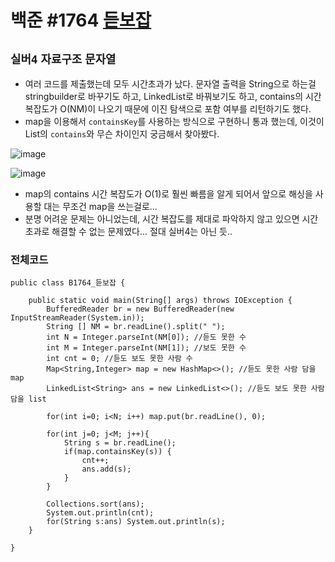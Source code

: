 # 백준 #1764 [듣보잡](https://www.acmicpc.net/problem/1764)
`실버4` `자료구조` `문자열`
---
- 여러 코드를 제출했는데 모두 시간초과가 났다. 문자열 출력을 String으로 하는걸 stringbuilder로 바꾸기도 하고, LinkedList로 바꿔보기도 하고, contains의 시간복잡도가 O(NM)이 나오기 때문에 이진 탐색으로 포함 여부를 리턴하기도 했다.
- map을 이용해서 `containsKey`를 사용하는 방식으로 구현하니 통과 했는데, 이것이 List의 `contains`와 무슨 차이인지 궁금해서 찾아봤다.

![image](https://user-images.githubusercontent.com/28249948/170501129-5bfc93b3-d981-40c6-88ac-4fe907c312c9.png)

![image](https://user-images.githubusercontent.com/28249948/170501194-6994ed2d-aa82-4850-a5fa-6c3c7509aebb.png)

- map의 contains 시간 복잡도가 O(1)로 훨씬 빠름을 알게 되어서 앞으로 해싱을 사용할 대는 무조건 map을 쓰는걸로...
- 분명 어려운 문제는 아니었는데, 시간 복잡도를 제대로 파악하지 않고 있으면 시간초과로 해결할 수 없는 문제였다... 절대 실버4는 아닌 듯..

### 전체코드
```
public class B1764_듣보잡 {

	public static void main(String[] args) throws IOException {
		BufferedReader br = new BufferedReader(new InputStreamReader(System.in));
		String [] NM = br.readLine().split(" ");
		int N = Integer.parseInt(NM[0]); //듣도 못한 수
		int M = Integer.parseInt(NM[1]); //보도 못한 수
		int cnt = 0; //듣도 보도 못한 사람 수
		Map<String,Integer> map = new HashMap<>(); //듣도 못한 사람 담을 map
		LinkedList<String> ans = new LinkedList<>(); //듣도 보도 못한 사람 담을 list
		
		for(int i=0; i<N; i++) map.put(br.readLine(), 0);
		
		for(int j=0; j<M; j++){
			String s = br.readLine();
			if(map.containsKey(s)) {
				cnt++;
				ans.add(s);
			}
		}
		
		Collections.sort(ans);
		System.out.println(cnt);
		for(String s:ans) System.out.println(s);
	}
	
}

```
